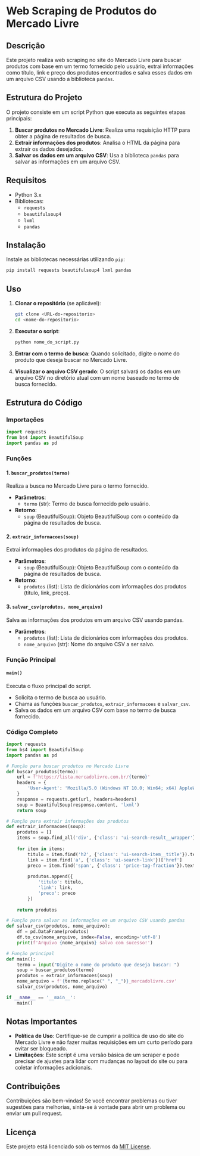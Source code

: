 
# Web Scraping de Produtos do Mercado Livre

## Descrição

Este projeto realiza web scraping no site do Mercado Livre para buscar produtos com base em um termo fornecido pelo usuário, extrai informações como título, link e preço dos produtos encontrados e salva esses dados em um arquivo CSV usando a biblioteca `pandas`.

## Estrutura do Projeto

O projeto consiste em um script Python que executa as seguintes etapas principais:

1. **Buscar produtos no Mercado Livre**: Realiza uma requisição HTTP para obter a página de resultados de busca.
2. **Extrair informações dos produtos**: Analisa o HTML da página para extrair os dados desejados.
3. **Salvar os dados em um arquivo CSV**: Usa a biblioteca `pandas` para salvar as informações em um arquivo CSV.

## Requisitos

- Python 3.x
- Bibliotecas:
  - `requests`
  - `beautifulsoup4`
  - `lxml`
  - `pandas`

## Instalação

Instale as bibliotecas necessárias utilizando `pip`:

```bash
pip install requests beautifulsoup4 lxml pandas
```

## Uso

1. **Clonar o repositório** (se aplicável):
   ```bash
   git clone <URL-do-repositorio>
   cd <nome-do-repositorio>
   ```

2. **Executar o script**:
   ```bash
   python nome_do_script.py
   ```

3. **Entrar com o termo de busca**: Quando solicitado, digite o nome do produto que deseja buscar no Mercado Livre.

4. **Visualizar o arquivo CSV gerado**: O script salvará os dados em um arquivo CSV no diretório atual com um nome baseado no termo de busca fornecido.

## Estrutura do Código

### Importações

```python
import requests
from bs4 import BeautifulSoup
import pandas as pd
```

### Funções

#### 1. `buscar_produtos(termo)`

Realiza a busca no Mercado Livre para o termo fornecido.

- **Parâmetros**: 
  - `termo` (str): Termo de busca fornecido pelo usuário.
- **Retorno**: 
  - `soup` (BeautifulSoup): Objeto BeautifulSoup com o conteúdo da página de resultados de busca.

#### 2. `extrair_informacoes(soup)`

Extrai informações dos produtos da página de resultados.

- **Parâmetros**: 
  - `soup` (BeautifulSoup): Objeto BeautifulSoup com o conteúdo da página de resultados de busca.
- **Retorno**: 
  - `produtos` (list): Lista de dicionários com informações dos produtos (título, link, preço).

#### 3. `salvar_csv(produtos, nome_arquivo)`

Salva as informações dos produtos em um arquivo CSV usando pandas.

- **Parâmetros**: 
  - `produtos` (list): Lista de dicionários com informações dos produtos.
  - `nome_arquivo` (str): Nome do arquivo CSV a ser salvo.

### Função Principal

#### `main()`

Executa o fluxo principal do script.

- Solicita o termo de busca ao usuário.
- Chama as funções `buscar_produtos`, `extrair_informacoes` e `salvar_csv`.
- Salva os dados em um arquivo CSV com base no termo de busca fornecido.

### Código Completo

```python
import requests
from bs4 import BeautifulSoup
import pandas as pd

# Função para buscar produtos no Mercado Livre
def buscar_produtos(termo):
    url = f'https://lista.mercadolivre.com.br/{termo}'
    headers = {
        'User-Agent': 'Mozilla/5.0 (Windows NT 10.0; Win64; x64) AppleWebKit/537.36 (KHTML, like Gecko) Chrome/91.0.4472.124 Safari/537.36'
    }
    response = requests.get(url, headers=headers)
    soup = BeautifulSoup(response.content, 'lxml')
    return soup

# Função para extrair informações dos produtos
def extrair_informacoes(soup):
    produtos = []
    items = soup.find_all('div', {'class': 'ui-search-result__wrapper'})
    
    for item in items:
        titulo = item.find('h2', {'class': 'ui-search-item__title'}).text
        link = item.find('a', {'class': 'ui-search-link'})['href']
        preco = item.find('span', {'class': 'price-tag-fraction'}).text
        
        produtos.append({
            'titulo': titulo,
            'link': link,
            'preco': preco
        })
        
    return produtos

# Função para salvar as informações em um arquivo CSV usando pandas
def salvar_csv(produtos, nome_arquivo):
    df = pd.DataFrame(produtos)
    df.to_csv(nome_arquivo, index=False, encoding='utf-8')
    print(f'Arquivo {nome_arquivo} salvo com sucesso!')

# Função principal
def main():
    termo = input("Digite o nome do produto que deseja buscar: ")
    soup = buscar_produtos(termo)
    produtos = extrair_informacoes(soup)
    nome_arquivo = f'{termo.replace(" ", "_")}_mercadolivre.csv'
    salvar_csv(produtos, nome_arquivo)

if __name__ == '__main__':
    main()
```

## Notas Importantes

- **Política de Uso**: Certifique-se de cumprir a política de uso do site do Mercado Livre e não fazer muitas requisições em um curto período para evitar ser bloqueado.
- **Limitações**: Este script é uma versão básica de um scraper e pode precisar de ajustes para lidar com mudanças no layout do site ou para coletar informações adicionais.

## Contribuições

Contribuições são bem-vindas! Se você encontrar problemas ou tiver sugestões para melhorias, sinta-se à vontade para abrir um problema ou enviar um pull request.

## Licença

Este projeto está licenciado sob os termos da [MIT License](LICENSE).
